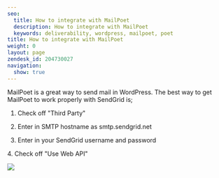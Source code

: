 ```yaml
---
seo:
  title: How to integrate with MailPoet
  description: How to integrate with MailPoet
  keywords: deliverability, wordpress, mailpoet, poet
title: How to integrate with MailPoet
weight: 0
layout: page
zendesk_id: 204730027
navigation:
  show: true
---
```


MailPoet is a great way to send mail in WordPress. The best way to get MailPoet to work properly with SendGrid is;

1. Check off "Third Party"

2. Enter in SMTP hostname as smtp.sendgrid.net&nbsp;

3. Enter in your SendGrid username and password&nbsp;

4.&nbsp;Check off "Use Web API"

![]({{root_url}}/images/Screen_Shot_2015-02-13_at_4.47.27_PM.png)

